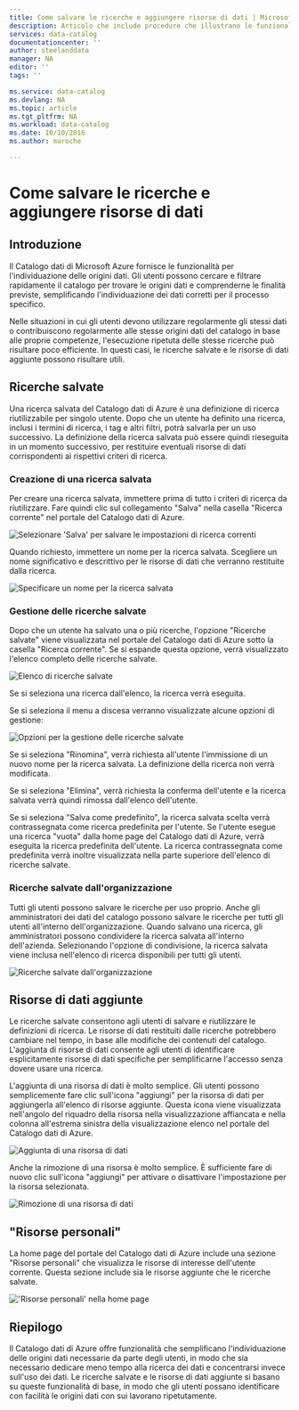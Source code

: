```yaml
---
title: Come salvare le ricerche e aggiungere risorse di dati | Microsoft Docs
description: Articolo che include procedure che illustrano le funzionalità del Catalogo dati di Azure per il salvataggio delle origini dati e risorse dei dati per un utilizzo successivo.
services: data-catalog
documentationcenter: ''
author: steelanddata
manager: NA
editor: ''
tags: ''

ms.service: data-catalog
ms.devlang: NA
ms.topic: article
ms.tgt_pltfrm: NA
ms.workload: data-catalog
ms.date: 10/10/2016
ms.author: maroche

---
```

# <a name="how-to-save-searches-and-pin-data-assets"></a>Come salvare le ricerche e aggiungere risorse di dati
## <a name="introduction"></a>Introduzione
Il Catalogo dati di Microsoft Azure fornisce le funzionalità per l'individuazione delle origini dati. Gli utenti possono cercare e filtrare rapidamente il catalogo per trovare le origini dati e comprenderne le finalità previste, semplificando l'individuazione dei dati corretti per il processo specifico.

Nelle situazioni in cui gli utenti devono utilizzare regolarmente gli stessi dati o contribuiscono regolarmente alle stesse origini dati del catalogo in base alle proprie competenze, l'esecuzione ripetuta delle stesse ricerche può risultare poco efficiente. In questi casi, le ricerche salvate e le risorse di dati aggiunte possono risultare utili.

## <a name="saved-searches"></a>Ricerche salvate
Una ricerca salvata del Catalogo dati di Azure è una definizione di ricerca riutilizzabile per singolo utente. Dopo che un utente ha definito una ricerca, inclusi i termini di ricerca, i tag e altri filtri, potrà salvarla per un uso successivo. La definizione della ricerca salvata può essere quindi rieseguita in un momento successivo, per restituire eventuali risorse di dati corrispondenti ai rispettivi criteri di ricerca.

### <a name="creating-a-saved-search"></a>Creazione di una ricerca salvata
Per creare una ricerca salvata, immettere prima di tutto i criteri di ricerca da riutilizzare. Fare quindi clic sul collegamento "Salva" nella casella "Ricerca corrente" nel portale del Catalogo dati di Azure.

 ![Selezionare 'Salva' per salvare le impostazioni di ricerca correnti](./media/data-catalog-how-to-save-pin/01-save-option.png)

Quando richiesto, immettere un nome per la ricerca salvata. Scegliere un nome significativo e descrittivo per le risorse di dati che verranno restituite dalla ricerca.

 ![Specificare un nome per la ricerca salvata](./media/data-catalog-how-to-save-pin/02-name.png)

### <a name="managing-saved-searches"></a>Gestione delle ricerche salvate
Dopo che un utente ha salvato una o più ricerche, l'opzione "Ricerche salvate" viene visualizzata nel portale del Catalogo dati di Azure sotto la casella "Ricerca corrente". Se si espande questa opzione, verrà visualizzato l'elenco completo delle ricerche salvate.

 ![Elenco di ricerche salvate](./media/data-catalog-how-to-save-pin/03-list.png)

Se si seleziona una ricerca dall'elenco, la ricerca verrà eseguita.

Se si seleziona il menu a discesa verranno visualizzate alcune opzioni di gestione:

 ![Opzioni per la gestione delle ricerche salvate](./media/data-catalog-how-to-save-pin/04-managing.png)

Se si seleziona "Rinomina", verrà richiesta all'utente l'immissione di un nuovo nome per la ricerca salvata. La definizione della ricerca non verrà modificata.

Se si seleziona "Elimina", verrà richiesta la conferma dell'utente e la ricerca salvata verrà quindi rimossa dall'elenco dell'utente.

Se si seleziona "Salva come predefinito", la ricerca salvata scelta verrà contrassegnata come ricerca predefinita per l'utente. Se l'utente esegue una ricerca "vuota" dalla home page del Catalogo dati di Azure, verrà eseguita la ricerca predefinita dell'utente. La ricerca contrassegnata come predefinita verrà inoltre visualizzata nella parte superiore dell'elenco di ricerche salvate.

### <a name="organizational-saved-searches"></a>Ricerche salvate dall'organizzazione
Tutti gli utenti possono salvare le ricerche per uso proprio. Anche gli amministratori dei dati del catalogo possono salvare le ricerche per tutti gli utenti all'interno dell'organizzazione. Quando salvano una ricerca, gli amministratori possono condividere la ricerca salvata all'interno dell'azienda. Selezionando l'opzione di condivisione, la ricerca salvata viene inclusa nell'elenco di ricerca disponibili per tutti gli utenti.

 ![Ricerche salvate dall'organizzazione](./media/data-catalog-how-to-save-pin/08-organizational-saved-search.png)

## <a name="pinned-data-assets"></a>Risorse di dati aggiunte
Le ricerche salvate consentono agli utenti di salvare e riutilizzare le definizioni di ricerca. Le risorse di dati restituiti dalle ricerche potrebbero cambiare nel tempo, in base alle modifiche dei contenuti del catalogo. L'aggiunta di risorse di dati consente agli utenti di identificare esplicitamente risorse di dati specifiche per semplificarne l'accesso senza dovere usare una ricerca.

L'aggiunta di una risorsa di dati è molto semplice. Gli utenti possono semplicemente fare clic sull'icona "aggiungi" per la risorsa di dati per aggiungerla all'elenco di risorse aggiunte. Questa icona viene visualizzata nell'angolo del riquadro della risorsa nella visualizzazione affiancata e nella colonna all'estrema sinistra della visualizzazione elenco nel portale del Catalogo dati di Azure.

![Aggiunta di una risorsa di dati](./media/data-catalog-how-to-save-pin/05-pinning.png)

Anche la rimozione di una risorsa è molto semplice. È sufficiente fare di nuovo clic sull'icona "aggiungi" per attivare o disattivare l'impostazione per la risorsa selezionata.

![Rimozione di una risorsa di dati](./media/data-catalog-how-to-save-pin/06-unpinning.png)

## <a name="“my-assets”"></a>"Risorse personali"
La home page del portale del Catalogo dati di Azure include una sezione "Risorse personali" che visualizza le risorse di interesse dell'utente corrente. Questa sezione include sia le risorse aggiunte che le ricerche salvate.

!['Risorse personali' nella home page](./media/data-catalog-how-to-save-pin/07-my-assets.png)

## <a name="summary"></a>Riepilogo
Il Catalogo dati di Azure offre funzionalità che semplificano l'individuazione delle origini dati necessarie da parte degli utenti, in modo che sia necessario dedicare meno tempo alla ricerca dei dati e concentrarsi invece sull'uso dei dati. Le ricerche salvate e le risorse di dati aggiunte si basano su queste funzionalità di base, in modo che gli utenti possano identificare con facilità le origini dati con sui lavorano ripetutamente.

<!--HONumber=Oct16_HO2-->


